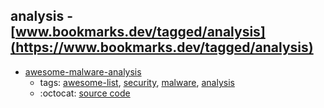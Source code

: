 analysis - [www.bookmarks.dev/tagged/analysis](https://www.bookmarks.dev/tagged/analysis)
---
* [awesome-malware-analysis](https://github.com/rshipp/awesome-malware-analysis#readme)
    * tags: [awesome-list](../tagged/awesome-list.md), [security](../tagged/security.md), [malware](../tagged/malware.md), [analysis](../tagged/analysis.md)
    * :octocat: [source code](https://github.com/rshipp/awesome-malware-analysis#readme)
